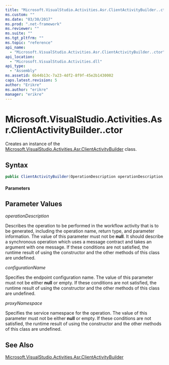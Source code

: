 ```yaml
---
title: "Microsoft.VisualStudio.Activities.Asr.ClientActivityBuilder..ctor | Microsoft Docs"
ms.custom: ""
ms.date: "03/30/2017"
ms.prod: ".net-framework"
ms.reviewer: ""
ms.suite: ""
ms.tgt_pltfrm: ""
ms.topic: "reference"
api_name: 
  - "Microsoft.VisualStudio.Activities.Asr.ClientActivityBuilder..ctor"
api_location: 
  - "Microsoft.VisualStudio.Activities.dll"
api_type: 
  - "Assembly"
ms.assetid: 6b44b13c-7a23-4df2-8f9f-45e2b1430002
caps.latest.revision: 5
author: "Erikre"
ms.author: "erikre"
manager: "erikre"
---
```

# Microsoft.VisualStudio.Activities.Asr.ClientActivityBuilder..ctor
Creates an instance of the [Microsoft.VisualStudio.Activities.Asr.ClientActivityBuilder](../../../../../docs/framework/configure-apps/file-schema/windows-workflow-foundation/microsoft-visualstudio-activities-asr-clientactivitybuilder.md) class.  
  
## Syntax  
  
```csharp  
public ClientActivityBuilder(OperationDescription operationDescription, string configurationName, string proxyNamespace);  
```  
  
#### Parameters  
  
## Parameter Values  
 *operationDescription*  
  
 Describes the operation to be performed in the workflow activity that is to be generated, including the operation name, return type, and parameter information. The value of this parameter must not be **null**. It should describe a synchronous operation which uses a message contract and takes an argument with one message. If these conditions are not satisfied, the runtime result of using the constructor and the other methods of this class are undefined.  
  
 *configurationName*  
  
 Specifies the endpoint configuration name. The value of this parameter must not be either **null** or empty. If these conditions are not satisfied, the runtime result of using the constructor and the other methods of this class are undefined.  
  
 *proxyNamespace*  
  
 Specifies the service namespace for the operation. The value of this parameter must not be either **null** or empty. If these conditions are not satisfied, the runtime result of using the constructor and the other methods of this class are undefined.  
  
## See Also  
 [Microsoft.VisualStudio.Activities.Asr.ClientActivityBuilder](../../../../../docs/framework/configure-apps/file-schema/windows-workflow-foundation/microsoft-visualstudio-activities-asr-clientactivitybuilder.md)